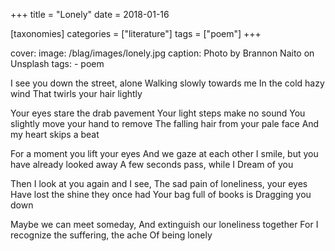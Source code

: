 +++
title = "Lonely"
date = 2018-01-16

[taxonomies]
categories = ["literature"]
tags = ["poem"]
+++

cover:
image: /blag/images/lonely.jpg
caption: Photo by Brannon Naito on Unsplash
tags: - poem

I see you down the street, alone
Walking slowly towards me
In the cold hazy wind
That twirls your hair lightly

Your eyes stare the drab pavement
Your light steps make no sound
You slightly move your hand to remove
The falling hair from your pale face
And my heart skips a beat

For a moment you lift your eyes
And we gaze at each other
I smile, but you have already looked away
A few seconds pass, while I
Dream of you

Then I look at you again and I see,
The sad pain of loneliness, your eyes
Have lost the shine they once had
Your bag full of books is
Dragging you down

Maybe we can meet someday,
And extinguish our loneliness together
For I recognize the suffering, the ache
Of being lonely

